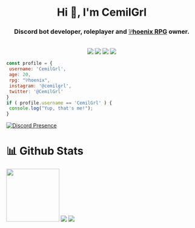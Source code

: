  <h1 align="center">Hi 👋, I'm CemilGrl</h1>
<h3 align="center">Discord bot developer, roleplayer and <a href="https://linktr.ee/phoenixrpg" rel="nofollow">⅌hoenix RPG</a> owner.</h3>
<br>
<div align="center">
  <img src="https://img.shields.io/badge/-HTML-F06529?style=for-the-badge&logo=html5&logoColor=F06529&labelColor=000000">
  <img src="https://img.shields.io/badge/-CSS-2965F1?style=for-the-badge&logo=css3&logoColor=2965F1&labelColor=000000">
  <img src="https://img.shields.io/badge/-Javascript-F0DB4F?style=for-the-badge&logo=javascript&logoColor=F0DB4F&labelColor=000000">
  <img src="https://img.shields.io/badge/-Python-2965F1?style=for-the-badge&logo=python&logoColor=2965F1&labelColor=000000">
</div>

 ```javascript
const profile = {
  username: 'CemilGrl',
  age: 20,
  rpg: "⅌hoenix",
  instagram: '@cemilgrl',
  twitter: '@CemilGrl'
}
if ( profile.username == 'CemilGrl' ) {
  console.log("Yup, that's me!");
}
```

[![Discord Presence](https://lanyard.cnrad.dev/api/378974293507440640)](https://discord.com/users/378974293507440640)

 # 📊 Github Stats
<img height="140px" src="https://github-readme-stats.vercel.app/api?username=CemilGrl&show_icons=true&locale=tr&theme=github_dark"/>
<img src="https://github-readme-stats.vercel.app/api/top-langs/?username=CemilGrl&layout=compact&show_icons=true&locale=tr&theme=github_dark"/>
<img src="https://github-readme-stats.vercel.app/api/pin/?username=CemilGrl&repo=texas&show_icons=true&locale=tr&theme=github_dark"/>
